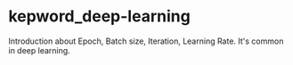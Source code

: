 # kepword_deep-learning
Introduction about Epoch, Batch size, Iteration, Learning Rate. It's common in deep learning.
